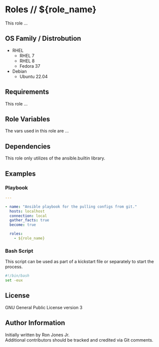 # Roles // ${role_name}

This role ...  

## OS Family / Distrobution
* RHEL
  * RHEL 7
  * RHEL 8
  * Fedora 37
* Debian
  * Ubuntu 22.04

## Requirements

This role ...

## Role Variables

The vars used in this role are ...  

## Dependencies

This role only utilizes of the ansible.builtin library. 

## Examples

### Playbook

```yaml
---

- name: "Ansible playbook for the pulling configs from git."
  hosts: localhost
  connection: local
  gather_facts: true
  become: true

  roles:
    - ${role_name}

```
### Bash Script 
This script can be used as part of a kickstart file or separately to start the process.
```bash
#!/bin/bash
set -eux 

```

## License

GNU General Public License version 3

## Author Information

Initially written by Ron Jones Jr.  
Additional contributors should be tracked and credited via Git comments. 
